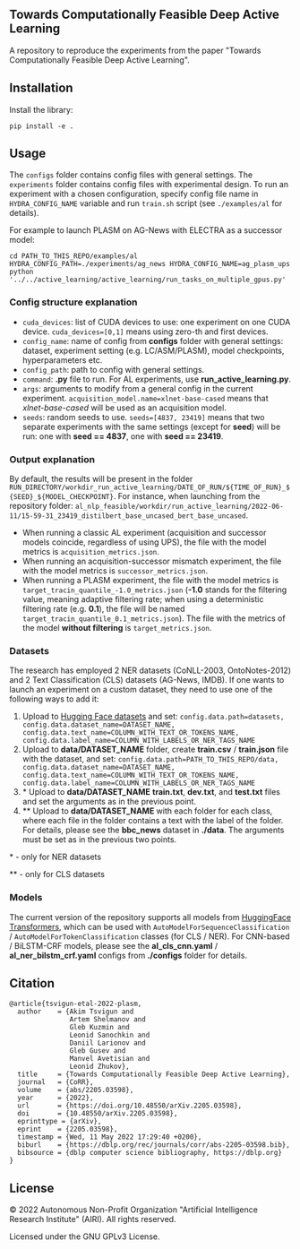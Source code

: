 ## Towards Computationally Feasible Deep Active Learning
A repository to reproduce the experiments from the paper "Towards Computationally Feasible Deep Active Learning".

## Installation
Install the library:
```
pip install -e .
```

## Usage
The `configs` folder contains config files with general settings. The `experiments` folder contains config files with experimental design. To run an experiment with a chosen configuration, specify config file name in `HYDRA_CONFIG_NAME` variable and run `train.sh` script (see `./examples/al` for details). 

For example to launch PLASM on AG-News with ELECTRA as a successor model:
```
cd PATH_TO_THIS_REPO/examples/al
HYDRA_CONFIG_PATH=./experiments/ag_news HYDRA_CONFIG_NAME=ag_plasm_ups python '../../active_learning/active_learning/run_tasks_on_multiple_gpus.py'
```

### Config structure explanation
- `cuda_devices`: list of CUDA devices to use: one experiment on one CUDA device. `cuda_devices=[0,1]` means using zero-th and first devices.
- `config_name`: name of config from **configs** folder with general settings: dataset, experiment setting (e.g. LC/ASM/PLASM), model checkpoints, hyperparameters etc.
- `config_path`: path to config with general settings.
- `command`: **.py** file to run. For AL experiments, use **run_active_learning.py**.
- `args`: arguments to modify from a general config in the current experiment. `acquisition_model.name=xlnet-base-cased` means that _xlnet-base-cased_ will be used as an acquisition model.
- `seeds`: random seeds to use. `seeds=[4837, 23419]` means that two separate experiments with the same settings (except for **seed**) will be run: one with **seed == 4837**, one with **seed == 23419**.

### Output explanation
By default, the results will be present in the folder `RUN_DIRECTORY/workdir_run_active_learning/DATE_OF_RUN/${TIME_OF_RUN}_${SEED}_${MODEL_CHECKPOINT}`. For instance, when launching from the repository folder: `al_nlp_feasible/workdir/run_active_learning/2022-06-11/15-59-31_23419_distilbert_base_uncased_bert_base_uncased`.

- When running a classic AL experiment (acquisition and successor models coincide, regardless of using UPS), the file with the model metrics is `acquisition_metrics.json`.
- When running an acquisition-successor mismatch experiment, the file with the model metrics is `successor_metrics.json`.
- When running a PLASM experiment, the file with the model metrics is `target_tracin_quantile_-1.0_metrics.json` (**-1.0** stands for the filtering value, meaning adaptive filtering rate; when using a deterministic filtering rate (e.g. **0.1**), the file will be named `target_tracin_quantile_0.1_metrics.json`). The file with the metrics of the model **without filtering** is `target_metrics.json`.


### Datasets
The research has employed 2 NER datasets (CoNLL-2003, OntoNotes-2012) and 2 Text Classification (CLS) datasets (AG-News, IMDB). If one wants to launch an experiment on a custom dataset, they need to use one of the following ways to add it:

1) Upload to [Hugging Face datasets](https://huggingface.co/datasets) and set: `config.data.path=datasets, config.data.dataset_name=DATASET_NAME, config.data.text_name=COLUMN_WITH_TEXT_OR_TOKENS_NAME, config.data.label_name=COLUMN_WITH_LABELS_OR_NER_TAGS_NAME`
2) Upload to **data/DATASET_NAME** folder, create **train.csv** / **train.json** file with the dataset, and set: `config.data.path=PATH_TO_THIS_REPO/data, config.data.dataset_name=DATASET_NAME, config.data.text_name=COLUMN_WITH_TEXT_OR_TOKENS_NAME, config.data.label_name=COLUMN_WITH_LABELS_OR_NER_TAGS_NAME`
3) \* Upload to **data/DATASET_NAME** **train.txt**, **dev.txt**, and **test.txt** files and set the arguments as in the previous point.
4) \*\* Upload to **data/DATASET_NAME** with each folder for each class, where each file in the folder contains a text with the label of the folder. For details, please see the **bbc_news** dataset in **./data**. The arguments must be set as in the previous two points.

\* - only for NER datasets

\*\* - only for CLS datasets

### Models
The current version of the repository supports all models from [HuggingFace Transformers](https://huggingface.co/models), which can be used with `AutoModelForSequenceClassification` / `AutoModelForTokenClassification` classes (for CLS / NER). For CNN-based / BiLSTM-CRF models, please see the **al_cls_cnn.yaml** / **al_ner_bilstm_crf.yaml** configs from **./configs** folder for details.


## Citation
```
@article{tsvigun-etal-2022-plasm,
  author    = {Akim Tsvigun and
               Artem Shelmanov and
               Gleb Kuzmin and
               Leonid Sanochkin and
               Daniil Larionov and
               Gleb Gusev and
               Manvel Avetisian and
               Leonid Zhukov},
  title     = {Towards Computationally Feasible Deep Active Learning},
  journal   = {CoRR},
  volume    = {abs/2205.03598},
  year      = {2022},
  url       = {https://doi.org/10.48550/arXiv.2205.03598},
  doi       = {10.48550/arXiv.2205.03598},
  eprinttype = {arXiv},
  eprint    = {2205.03598},
  timestamp = {Wed, 11 May 2022 17:29:40 +0200},
  biburl    = {https://dblp.org/rec/journals/corr/abs-2205-03598.bib},
  bibsource = {dblp computer science bibliography, https://dblp.org}
}
```

## License
© 2022 Autonomous Non-Profit Organization "Artificial Intelligence Research Institute" (AIRI). All rights reserved.

Licensed under the GNU GPLv3 License.